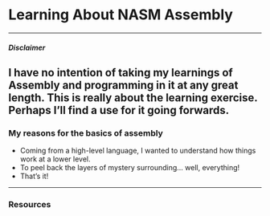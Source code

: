 # Learning About NASM Assembly
---

##### Disclaimer
I have no intention of taking my learnings of Assembly and programming in it at any great length. This is really about the learning exercise. Perhaps I’ll find a use for it going forwards.
---

### My reasons for the basics of assembly
- Coming from a high-level language, I wanted to understand how things work at a lower level.
- To peel back the layers of mystery surrounding… well, everything!
- That’s it!
---

### Resources
